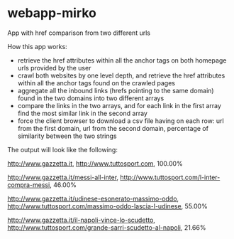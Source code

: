 # webapp-mirko
App with href comparison from two different urls

How this app works:
- retrieve the href attributes within all the anchor tags on both homepage urls provided by the user
- crawl both websites by one level depth, and retrieve the href attributes within all the anchor tags found on the crawled pages
- aggregate all the inbound links (hrefs pointing to the same domain) found in the two domains into two different arrays
- compare the links in the two arrays, and for each link in the first array find the most similar link in the second array
- force the client browser to download a csv file having on each row: 
url from the first domain, url from the second domain, percentage of similarity between the two strings


The output will look like the following:

http://www.gazzetta.it, http://www.tuttosport.com, 100.00%

http://www.gazzetta.it/messi-all-inter, http://www.tuttosport.com/l-inter-compra-messi, 46.00%

http://www.gazzetta.it/udinese-esonerato-massimo-oddo, http://www.tuttosport.com/massimo-oddo-lascia-l-udinese, 55.00%

http://www.gazzetta.it/il-napoli-vince-lo-scudetto, http://www.tuttosport.com/grande-sarri-scudetto-al-napoli, 21.66%


